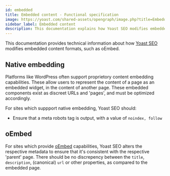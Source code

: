 ```yaml
---
id: embedded
title: Embedded content - Functional specification
image: https://yoast.com/shared-assets/opengraph/image.php?title=Embedded%20content%20-%20Functional%20specification
sidebar_label: Embedded content
description: This documentation explains how Yoast SEO modifies embedded content formats.
---
```

This documentation provides technical information about how [Yoast SEO](https://yoast.com/wordpress/plugins/seo/) modifies embedded content formats, such as oEmbed.

## Native embedding
Platforms like WordPress often support proprietory content embedding capabilities. These allow users to represent the content of a page as an embedded widget, in the content of another page.
These embedded components exist as discreet URLs and 'pages', and must be optimized accordingly.

For sites which suppport native embedding, Yoast SEO should:

* Ensure that a meta robots tag is output, with a value of `noindex, follow`

## oEmbed
For sites which provide [oEmbed](https://oembed.com/) capabilities, Yoast SEO alters the respective metadata to ensure that it's consistent with the respective 'parent' page. There should be no discrepency between the `title`, `description`, (canonical) `url` or other properties, as compared to the embedded page. 

